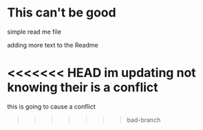 # This can't be good

simple read me file

adding more text to the Readme

<<<<<<< HEAD
im updating not knowing their is a conflict
=======
this is going to cause a conflict
>>>>>>> bad-branch
